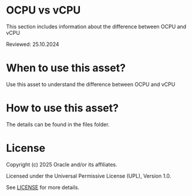 # OCPU vs vCPU

This section includes information about the difference between OCPU and vCPU
 
Reviewed: 25.10.2024
 
# When to use this asset?
 
Use this asset to understand the difference between OCPU and vCPU
 
# How to use this asset?
 
The details can be found in the files folder.
 
# License
 
Copyright (c) 2025 Oracle and/or its affiliates.
 
Licensed under the Universal Permissive License (UPL), Version 1.0.
 
See [LICENSE](https://github.com/oracle-devrel/technology-engineering/blob/main/LICENSE) for more details.




